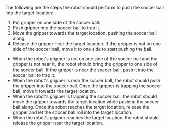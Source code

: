 The following are the steps the robot should perform to push the soccer ball into the target location:
1. Put gripper on one side of the soccer ball.
2. Push gripper into the soccer ball to trap it.
3. Move the gripper towards the target location, pushing the soccer ball along.
4. Release the gripper near the target location.
If the gripper is not on one side of the soccer ball, move it to one side to start pushing the ball.
- When the robot's gripper is not on one side of the soccer ball and the gripper is not near it, the robot should bring the gripper to one side of the soccer ball.
If the gripper is near the soccer ball, push it into the soccer ball to trap it.
- When the robot's gripper is near the soccer ball, the robot should push the gripper into the soccer ball.
Once the gripper is trapping the soccer ball, move it towards the target location.
- When the robot's gripper is trapping the soccer ball, the robot should move the gripper towards the target location while pushing the soccer ball along.
Once the robot reaches the target location, release the gripper and let the soccer ball roll into the target location.
- When the robot's gripper reaches the target location, the robot should release the gripper near the target location.